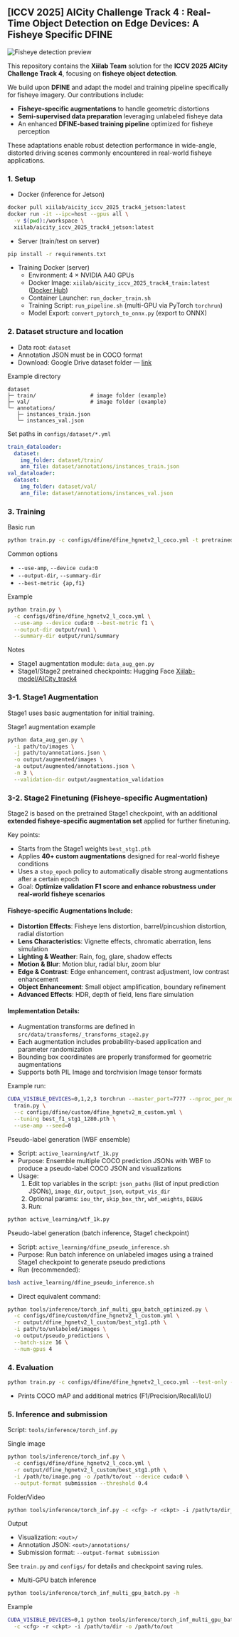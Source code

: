 ## [ICCV 2025] AICity Challenge Track 4 : Real-Time Object Detection on Edge Devices: A Fisheye Specific DFINE

![Fisheye detection preview](figure/fisheye_det.png)

This repository contains the **Xiilab Team** solution for the **ICCV 2025 AICity Challenge Track 4**, focusing on **fisheye object detection**.

We build upon **DFINE** and adapt the model and training pipeline specifically for fisheye imagery. Our contributions include:

- **Fisheye-specific augmentations** to handle geometric distortions  
- **Semi-supervised data preparation** leveraging unlabeled fisheye data  
- An enhanced **DFINE-based training pipeline** optimized for fisheye perception  

These adaptations enable robust detection performance in wide-angle, distorted driving scenes commonly encountered in real-world fisheye applications.

### 1. Setup

- Docker (inference for Jetson)
```bash
docker pull xiilab/aicity_iccv_2025_track4_jetson:latest
docker run -it --ipc=host --gpus all \
  -v $(pwd):/workspace \
  xiilab/aicity_iccv_2025_track4_jetson:latest
```

- Server (train/test on server)
```bash
pip install -r requirements.txt
```

- Training Docker (server)
  - Environment: 4 × NVIDIA A40 GPUs
  - Docker Image: `xiilab/aicity_iccv_2025_track4_train:latest` ([Docker Hub](https://hub.docker.com/r/xiilab/aicity_iccv_2025_track4_train))
  - Container Launcher: `run_docker_train.sh`
  - Training Script: `run_pipeline.sh` (multi-GPU via PyTorch `torchrun`)
  - Model Export: `convert_pytorch_to_onnx.py` (export to ONNX)


### 2. Dataset structure and location

- Data root: `dataset`
- Annotation JSON must be in COCO format
- Download: Google Drive dataset folder — [link](https://drive.google.com/drive/folders/1B4tpLAjWREeUtutJTaTaanfvjeFxB0O2?hl=ko)

Example directory
```text
dataset
├─ train/                 # image folder (example)
├─ val/                   # image folder (example)
└─ annotations/
   ├─ instances_train.json
   └─ instances_val.json
```

Set paths in `configs/dataset/*.yml`
```yaml
train_dataloader:
  dataset:
    img_folder: dataset/train/
    ann_file: dataset/annotations/instances_train.json
val_dataloader:
  dataset:
    img_folder: dataset/val/
    ann_file: dataset/annotations/instances_val.json
```

### 3. Training

Basic run
```bash
python train.py -c configs/dfine/dfine_hgnetv2_l_coco.yml -t pretrained.pth
```

Common options
- `--use-amp`, `--device cuda:0`
- `--output-dir`, `--summary-dir`
- `--best-metric {ap,f1}`

Example
```bash
python train.py \
  -c configs/dfine/dfine_hgnetv2_l_coco.yml \
  --use-amp --device cuda:0 --best-metric f1 \
  --output-dir output/run1 \
  --summary-dir output/run1/summary
```

Notes
- Stage1 augmentation module: `data_aug_gen.py`
- Stage1/Stage2 pretrained checkpoints: Hugging Face [Xiilab-model/AICity_track4](https://huggingface.co/Xiilab-model/AICity_track4)

### 3-1. Stage1 Augmentation

Stage1 uses basic augmentation for initial training.

Stage1 augmentation example
```bash
python data_aug_gen.py \
  -i path/to/images \
  -j path/to/annotations.json \
  -o output/augmented/images \
  -a output/augmented/annotations.json \
  -n 3 \
  --validation-dir output/augmentation_validation
```

### 3-2. Stage2 Finetuning (Fisheye-specific Augmentation)

Stage2 is based on the pretrained Stage1 checkpoint, with an additional **extended fisheye-specific augmentation set** applied for further finetuning.  

Key points:
- Starts from the Stage1 weights `best_stg1.pth`
- Applies **40+ custom augmentations** designed for real-world fisheye conditions
- Uses a `stop_epoch` policy to automatically disable strong augmentations after a certain epoch
- Goal: **Optimize validation F1 score and enhance robustness under real-world fisheye scenarios**

#### Fisheye-specific Augmentations Include:
- **Distortion Effects**: Fisheye lens distortion, barrel/pincushion distortion, radial distortion
- **Lens Characteristics**: Vignette effects, chromatic aberration, lens simulation
- **Lighting & Weather**: Rain, fog, glare, shadow effects
- **Motion & Blur**: Motion blur, radial blur, zoom blur
- **Edge & Contrast**: Edge enhancement, contrast adjustment, low contrast enhancement
- **Object Enhancement**: Small object amplification, boundary refinement
- **Advanced Effects**: HDR, depth of field, lens flare simulation

#### Implementation Details:
- Augmentation transforms are defined in `src/data/transforms/_transforms_stage2.py`
- Each augmentation includes probability-based application and parameter randomization
- Bounding box coordinates are properly transformed for geometric augmentations
- Supports both PIL Image and torchvision Image tensor formats

Example run:
```bash
CUDA_VISIBLE_DEVICES=0,1,2,3 torchrun --master_port=7777 --nproc_per_node=4 \
  train.py \
  --c configs/dfine/custom/dfine_hgnetv2_m_custom.yml \
  --tuning best_f1_stg1_1280.pth \
  --use-amp --seed=0
```

Pseudo-label generation (WBF ensemble)
- Script: `active_learning/wtf_1k.py`
- Purpose: Ensemble multiple COCO prediction JSONs with WBF to produce a pseudo-label COCO JSON and visualizations
- Usage:
  1) Edit top variables in the script: `json_paths` (list of input prediction JSONs), `image_dir`, `output_json`, `output_vis_dir`
  2) Optional params: `iou_thr`, `skip_box_thr`, `wbf_weights`, `DEBUG`
  3) Run:
```bash
python active_learning/wtf_1k.py
```

Pseudo-label generation (batch inference, Stage1 checkpoint)
- Script: `active_learning/dfine_pseudo_inference.sh`
- Purpose: Run batch inference on unlabeled images using a trained Stage1 checkpoint to generate pseudo predictions
- Run (recommended):
```bash
bash active_learning/dfine_pseudo_inference.sh
```
- Direct equivalent command:
```bash
python tools/inference/torch_inf_multi_gpu_batch_optimized.py \
  -c configs/dfine/custom/dfine_hgnetv2_l_custom.yml \
  -r output/dfine_hgnetv2_l_custom/best_stg1.pth \
  -i path/to/unlabeled/images \
  -o output/pseudo_predictions \
  --batch-size 16 \
  --num-gpus 4
```

### 4. Evaluation

```bash
python train.py -c configs/dfine/dfine_hgnetv2_l_coco.yml --test-only --resume /path/to/checkpoint.pth
```
- Prints COCO mAP and additional metrics (F1/Precision/Recall/IoU)

### 5. Inference and submission

Script: `tools/inference/torch_inf.py`

Single image
```bash
python tools/inference/torch_inf.py \
  -c configs/dfine/dfine_hgnetv2_l_coco.yml \
  -r output/dfine_hgnetv2_l_custom/best_stg1.pth \
  -i /path/to/image.png -o /path/to/out --device cuda:0 \
  --output-format submission --threshold 0.4
```

Folder/Video
```bash
python tools/inference/torch_inf.py -c <cfg> -r <ckpt> -i /path/to/dir_or_video -o /path/to/out --device cuda:0
```

Output
- Visualization: `<out>/`
- Annotation JSON: `<out>/annotations/`
- Submission format: `--output-format submission`

See `train.py` and `configs/` for details and checkpoint saving rules.

- Multi-GPU batch inference
```bash
python tools/inference/torch_inf_multi_gpu_batch.py -h
```
Example
```bash
CUDA_VISIBLE_DEVICES=0,1 python tools/inference/torch_inf_multi_gpu_batch.py \
  -c <cfg> -r <ckpt> -i /path/to/dir -o /path/to/out
```

